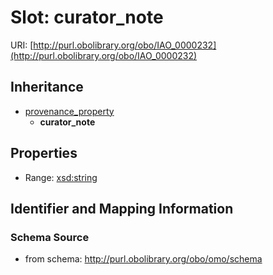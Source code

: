 # Slot: curator_note

URI: [http://purl.obolibrary.org/obo/IAO_0000232](http://purl.obolibrary.org/obo/IAO_0000232)




## Inheritance

* [provenance_property](provenance_property.md)
    * **curator_note**



## Properties

 * Range: [xsd:string](http://www.w3.org/2001/XMLSchema#string)



## Identifier and Mapping Information







### Schema Source


* from schema: http://purl.obolibrary.org/obo/omo/schema



